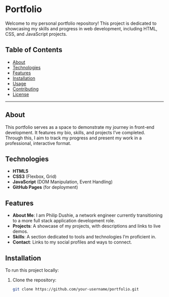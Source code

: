 # Portfolio

Welcome to my personal portfolio repository! This project is dedicated to showcasing my skills and progress in web development, including HTML, CSS, and JavaScript projects.

## Table of Contents
- [About](#about)
- [Technologies](#technologies)
- [Features](#features)
- [Installation](#installation)
- [Usage](#usage)
- [Contributing](#contributing)
- [License](#license)

---

## About

This portfolio serves as a space to demonstrate my journey in front-end development. It features my bio, skills, and projects I’ve completed. Through this, I aim to track my progress and present my work in a professional, interactive format.

## Technologies

- **HTML5**
- **CSS3** (Flexbox, Grid)
- **JavaScript** (DOM Manipulation, Event Handling)
- **GitHub Pages** (for deployment)

## Features

- **About Me**: I am Philip Dushie, a network engineer currently transitioning to a more full stack application development role.
- **Projects**: A showcase of my projects, with descriptions and links to live demos.
- **Skills**: A section dedicated to tools and technologies I’m proficient in.
- **Contact**: Links to my social profiles and ways to connect.

## Installation

To run this project locally:

1. Clone the repository:
   ```bash
   git clone https://github.com/your-username/portfolio.git
